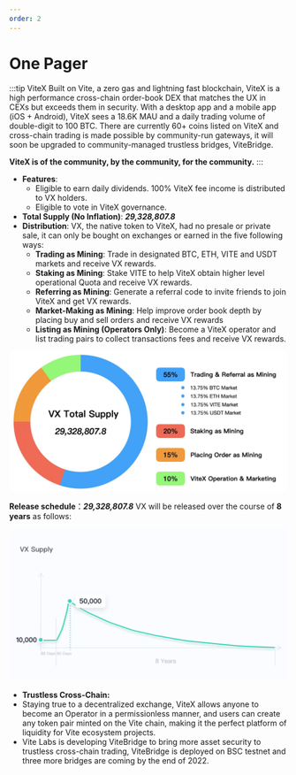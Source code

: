 ```yaml
---
order: 2
---
```


# One Pager

:::tip ViteX
Built on Vite, a zero gas and lightning fast blockchain, ViteX is a high performance cross-chain order-book DEX that matches the UX in CEXs but exceeds them in security. With a desktop app and a mobile app (iOS + Android), ViteX sees a 18.6K MAU and a daily trading volume of double-digit to 100 BTC. There are currently 60+ coins listed on ViteX and cross-chain trading is made possible by community-run gateways, it will soon be upgraded to community-managed trustless bridges, ViteBridge.

**ViteX is of the community, by the community, for the community.**
:::

* **Features**:
  * Eligible to earn daily dividends. 100% ViteX fee income is distributed to VX holders.
  * Eligible to vote in ViteX governance.
* **Total Supply (No Inflation)**: ***29,328,807.8*** 
* **Distribution**: VX, the native token to ViteX, had no presale or private sale, it can only be bought on exchanges or earned in the five following ways:
  * **Trading as Mining**: Trade in designated BTC, ETH, VITE and USDT markets and receive VX rewards.
  * **Staking as Mining**: Stake VITE to help ViteX obtain higher level operational Quota and receive VX rewards.
  * **Referring as Mining**: Generate a referral code to invite friends to join ViteX and get VX rewards.
  * **Market-Making as Mining**: Help improve order book depth by placing buy and sell orders and receive VX rewards 
  * **Listing as Mining (Operators Only)**: Become a ViteX operator and list trading pairs to collect transactions fees and receive VX rewards.

![vx-release-chart](./vx-release-chart.png) 
  
**Release schedule**：***29,328,807.8*** VX will be released over the course of **8 years** as follows:
  
![vx-release-schedule](./vx-release-schedule.png) 

* **Trustless Cross-Chain:**
* Staying true to a decentralized exchange, ViteX allows anyone to become an Operator in a permissionless manner, and users can create any token pair minted on the Vite chain, making it the perfect platform of liquidity for Vite ecosystem projects. 
* Vite Labs is developing ViteBridge to bring more asset security to trustless cross-chain trading, ViteBridge is deployed on BSC testnet and three more bridges are coming by the end of 2022. 

